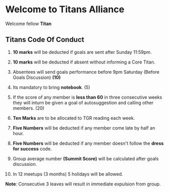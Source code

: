 # Welcome to Titans Alliance

Welcome fellow **Titan**




## Titans Code Of Conduct

1. **10 marks** will be deducted if goals are sent after Sunday 11:59pm. 

2. **10 marks** will be deducted if absent without informing a Core Titan. 

3. Absentees will send goals performance before 9pm Saturday (Before Goals Discussion)  **(10)** 

4. Its mandatory to bring **notebook**. (5)

5. If the score of any member is **less than 60** in three consecutive weeks they will inturn be given a goal of autosuggestion and calling other members. (20)

6. **Ten Marks** are to be allocated to TGR reading each week.

7. **Five Numbers** will be deducted if any member come late by half an hour.

8. **Five Numbers** will be deducted if any member doesn't follow the **dress for success** code.

9. Group average number **(Summit Score)** will be calculated after goals discussion.

10. In 12 meetups (3 months) 5 holidays will be allowed.

**Note**: Consecutive 3 leaves will result in immediate expulsion from group.
